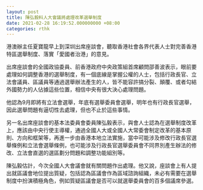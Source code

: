 ```yaml
---
layout: post
title: 陳弘毅料人大會議將處理改革選舉制度
date: 2021-02-28 16:19:52.000000000 +08:00
categories: rthk
---
```


港澳辦主任夏寶龍早上到深圳出席座談會，聽取香港社會各界代表人士對完善香港特區選舉制度、落實「愛國者治港」的意見。

出席座談會的全國政協委員、前香港政府中央政策組首席顧問邵善波表示，眼前要處理如何調整香港的選舉制度，有一個底線是掌握公權的人士，包括行政長官、立法會議員、區議員等通過選舉辦法產生的人，皆不能容許搞分裂、顛覆、或者勾結外國勢力的人佔據這些位置，相信中央有很大決心處理問題。

他認為9月即將有立法會選舉，年底有選舉委員會選舉，明年也有行政長官選舉，因此選舉問題有逼切性去處理，但也不止於這些事情。

另一名出席座談會的基本法委員會委員陳弘毅表示，與會人士認為在選舉制度改革上，應該由中央行使主導權，通過全國人大或全國人大常委會制定改革的基本原則、方向和框架等，再進一步由香港本地立法實施，當中可能涉及修改行政長官選舉條例和立法會選舉條例，也可能涉及行政長官選舉委員會不同界別產生辦法的修改、立法會直選的選區劃分問題和調整功能組別等。

陳弘毅估計，今次全國人大會議會就有關問題作出處理。他又說，座談會上有人提出就區議會地位提出質疑，包括認為區議會作為區域諮詢組織，未必有需要在選舉制度中扮演積極角色，例如質疑區議會是否可以就選舉委員會的百多個議席參選。
